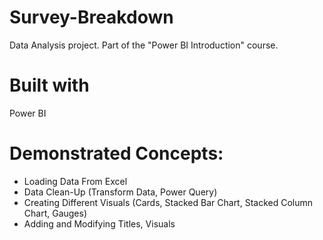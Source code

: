 # Survey-Breakdown
Data Analysis project. Part of the "Power BI Introduction" course.

# Built with
Power BI

# Demonstrated Concepts:
- Loading Data From Excel
- Data Clean-Up (Transform Data, Power Query)
- Creating Different Visuals (Cards, Stacked Bar Chart, Stacked Column Chart, Gauges)
- Adding and Modifying Titles, Visuals
